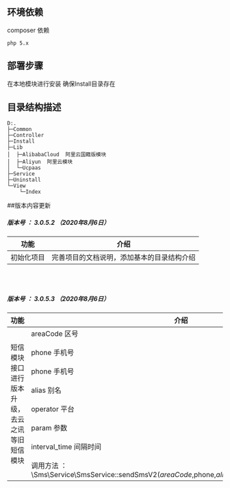 ## 环境依赖
composer 依赖
```shell
php 5.x
```

## 部署步骤

在本地模块进行安装 确保Install目录存在

## 目录结构描述
```shell
D:.
├─Common
├─Controller
├─Install
├─Lib
│  ├─AlibabaCloud  阿里云国籍版模块
│  ├─Aliyun  阿里云模块
│  └─Ucpaas
├─Service
├─Uninstall
└─View
    └─Index
```

##版本内容更新


##### 版本号 ： 3.0.5.2 （2020年8月6日）

功能  | 介绍  
 ---- | ----- 
 初始化项目  | 完善项目的文档说明，添加基本的目录结构介绍 
 
<br> 
<br> 

##### 版本号 ： 3.0.5.3 （2020年8月6日）

功能  | 介绍  
 ---- | ----- 
 短信模块接口进行版本升级，去云之讯等旧短信模块  | areaCode 区号 <br><br>phone 手机号 <br><br>phone 手机号 <br><br>alias 别名 <br><br>operator 平台 <br><br>param 参数 <br><br>interval_time 间隔时间  <br><br>调用方法 ： \Sms\Service\SmsService::sendSmsV2($areaCode,$phone,$alias,$operator,$param,$interval_time);
 

